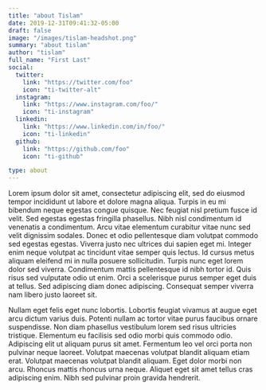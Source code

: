 ```yaml
---
title: "about Tislam"
date: 2019-12-31T09:41:32-05:00
draft: false
image: "/images/tislam-headshot.png"
summary: "about tislam"
author: "tislam"
full_name: "First Last"
social:
  twitter: 
    link: "https://twitter.com/foo"
    icon: "ti-twitter-alt"
  instagram: 
    link: "https://www.instagram.com/foo/"
    icon: "ti-instagram"
  linkedin:
    link: "https://www.linkedin.com/in/foo/"
    icon: "ti-linkedin"
  github:
    link: "https://github.com/foo"
    icon: "ti-github"

type: about
---
```


Lorem ipsum dolor sit amet, consectetur adipiscing elit, sed do eiusmod tempor incididunt ut labore et dolore magna aliqua. Turpis in eu mi bibendum neque egestas congue quisque. Nec feugiat nisl pretium fusce id velit. Sed egestas egestas fringilla phasellus. Nibh nisl condimentum id venenatis a condimentum. Arcu vitae elementum curabitur vitae nunc sed velit dignissim sodales. Donec et odio pellentesque diam volutpat commodo sed egestas egestas. Viverra justo nec ultrices dui sapien eget mi. Integer enim neque volutpat ac tincidunt vitae semper quis lectus. Id cursus metus aliquam eleifend mi in nulla posuere sollicitudin. Turpis nunc eget lorem dolor sed viverra. Condimentum mattis pellentesque id nibh tortor id. Quis risus sed vulputate odio ut enim. Orci a scelerisque purus semper eget duis at tellus. Sed adipiscing diam donec adipiscing. Consequat semper viverra nam libero justo laoreet sit.

Nullam eget felis eget nunc lobortis. Lobortis feugiat vivamus at augue eget arcu dictum varius duis. Potenti nullam ac tortor vitae purus faucibus ornare suspendisse. Non diam phasellus vestibulum lorem sed risus ultricies tristique. Elementum eu facilisis sed odio morbi quis commodo odio. Adipiscing elit ut aliquam purus sit amet. Fermentum leo vel orci porta non pulvinar neque laoreet. Volutpat maecenas volutpat blandit aliquam etiam erat. Volutpat maecenas volutpat blandit aliquam. Eget dolor morbi non arcu. Rhoncus mattis rhoncus urna neque. Aliquet eget sit amet tellus cras adipiscing enim. Nibh sed pulvinar proin gravida hendrerit.